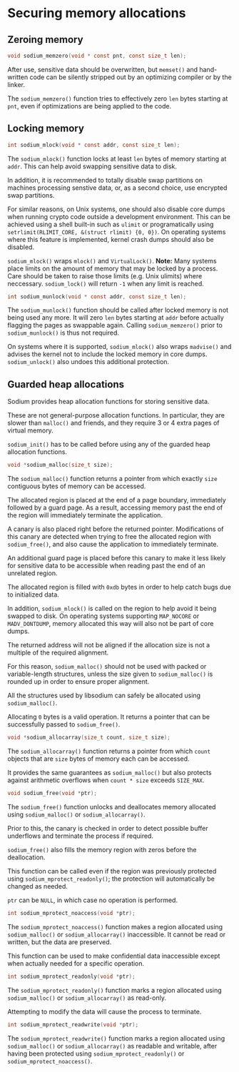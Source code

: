 # Securing memory allocations

## Zeroing memory

```c
void sodium_memzero(void * const pnt, const size_t len);
```

After use, sensitive data should be overwritten, but `memset()` and hand-written code can be silently stripped out by an optimizing compiler or by the linker.

The `sodium_memzero()` function tries to effectively zero `len` bytes starting at `pnt`, even if optimizations are being applied to the code.

## Locking memory

```c
int sodium_mlock(void * const addr, const size_t len);
```

The `sodium_mlock()` function locks at least `len` bytes of memory starting at `addr`. This can help avoid swapping sensitive data to disk.

In addition, it is recommended to totally disable swap partitions on machines processing senstive data, or, as a second choice, use encrypted swap partitions.

For similar reasons, on Unix systems, one should also disable core dumps when running crypto code outside a development environment. This can be achieved using a shell built-in such as `ulimit` or programatically using `setrlimit(RLIMIT_CORE, &(struct rlimit) {0, 0})`.
On operating systems where this feature is implemented, kernel crash dumps should also be disabled.

`sodium_mlock()` wraps `mlock()` and `VirtualLock()`. **Note:** Many systems place limits on the amount of memory that may be locked by a process. Care should be taken to raise those limits (e.g. Unix ulimits) where neccessary. `sodium_lock()` will return `-1` when any limit is reached.

```c
int sodium_munlock(void * const addr, const size_t len);
```

The `sodium_munlock()` function should be called after locked memory is not being used any more.
It will zero `len` bytes starting at `addr` before actually flagging the pages as swappable again. Calling `sodium_memzero()` prior to `sodium_munlock()` is thus not required.

On systems where it is supported, `sodium_mlock()` also wraps `madvise()` and advises the kernel not to include the locked memory in core dumps. `sodium_unlock()` also undoes this additional protection.

## Guarded heap allocations

Sodium provides heap allocation functions for storing sensitive data.

These are not general-purpose allocation functions. In particular, they are slower than `malloc()` and friends, and they require 3 or 4 extra pages of virtual memory.

`sodium_init()` has to be called before using any of the guarded heap allocation functions.

```c
void *sodium_malloc(size_t size);
```

The `sodium_malloc()` function returns a pointer from which exactly `size` contiguous bytes of memory can be accessed.

The allocated region is placed at the end of a page boundary, immediately followed by a guard page. As a result, accessing memory past the end of the region will immediately terminate the application.

A canary is also placed right before the returned pointer. Modifications of this canary are detected when trying to free the allocated region with `sodium_free()`, and also cause the application to immediately terminate.

An additional guard page is placed before this canary to make it less likely for sensitive data to be accessible when reading past the end of an unrelated region.

The allocated region is filled with `0xdb` bytes in order to help catch bugs due to initialized data.

In addition, `sodium_mlock()` is called on the region to help avoid it being swapped to disk. On operating systems supporting `MAP_NOCORE` or `MADV_DONTDUMP`, memory allocated this way will also not be part of core dumps.

The returned address will not be aligned if the allocation size is not a multiple of the required alignment.

For this reason, `sodium_malloc()` should not be used with packed or variable-length structures, unless the size given to `sodium_malloc()` is rounded up in order to ensure proper alignment.

All the structures used by libsodium can safely be allocated using `sodium_malloc()`.

Allocating `0` bytes is a valid operation. It returns a pointer that can be successfully passed to `sodium_free()`.

```c
void *sodium_allocarray(size_t count, size_t size);
```

The `sodium_allocarray()` function returns a pointer from which `count` objects that are `size` bytes of memory each can be accessed.

It provides the same guarantees as `sodium_malloc()` but also protects against arithmetic overflows when `count * size` exceeds `SIZE_MAX`.

```c
void sodium_free(void *ptr);
```

The `sodium_free()` function unlocks and deallocates memory allocated using `sodium_malloc()` or `sodium_allocarray()`.

Prior to this, the canary is checked in order to detect possible buffer underflows and terminate the process if required.

`sodium_free()` also fills the memory region with zeros before the deallocation.

This function can be called even if the region was previously protected using `sodium_mprotect_readonly()`; the protection will automatically be changed as needed.

`ptr` can be `NULL`, in which case no operation is performed.

```c
int sodium_mprotect_noaccess(void *ptr);
```

The `sodium_mprotect_noaccess()` function makes a region allocated using `sodium_malloc()` or `sodium_allocarray()` inaccessible. It cannot be read or written, but the data are preserved.

This function can be used to make confidential data inaccessible except when actually needed for a specific operation.

```c
int sodium_mprotect_readonly(void *ptr);
```

The `sodium_mprotect_readonly()` function marks a region allocated using `sodium_malloc()` or `sodium_allocarray()` as read-only.

Attempting to modify the data will cause the process to terminate.

```c
int sodium_mprotect_readwrite(void *ptr);
```

The `sodium_mprotect_readwrite()` function marks a region allocated using `sodium_malloc()` or `sodium_allocarray()` as readable and writable, after having been protected using `sodium_mprotect_readonly()` or `sodium_mprotect_noaccess()`.
